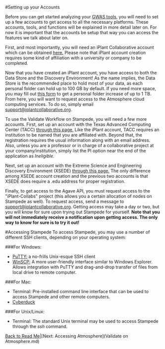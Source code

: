 #Setting up your Accounts

Before you can get started analyzing your [GWAS tools](https://en.wikipedia.org/wiki/Genome-wide_association_study), you will need to set up a few accounts to get access to all the necessary platforms. These accounts, tools, and functions will be explained in more detail later on. For now it is important that the accounts be setup that way you can access the features we talk about later on. 

First, and most importantly, you will need an iPlant Collaborative account which can be obtained [here.](https://user.iplantcollaborative.org/register/) Please note that iPlant account creation requires some kind of affiliation with a university or company to be completed.

Now that you have created an iPlant account, you have access to both the Data Store and the Discovery Environment! As the name implies, the Data Store is the recommended place to hold most of your data, as each personal folder can hold up to 100 GB by default. If you need more space, you may fill out [this form](http://www.iplantcollaborative.org/content/request-data-store-allocation-increase) to get a personal folder increase of up to 1 TB. From here, you will want to request access to the Atmosphere cloud computing services. To do so, simply email support@iplantcollaborative.org.

To use the Validate Workflow on Stampede, you will need a few more accounts. First, set up an account with the Texas Advanced Computing Center (TACC) [through this page.](https://portal.tacc.utexas.edu/account-request) Like the iPlant account, TACC requires an institution to be named that you are affiliated with. Beyond that, the registration requires the usual information along with an email address. Also, unless you are a professor or in charge of a collaborative project at your company/institution, simply list the PI option near the end of the application as *Ineligible.*

Next, set up an account with the Extreme Science and Engineering Discovery Environment (XSEDE) [through this page.](https://portal.xsede.org/?p_p_id=58&p_p_lifecycle=0&p_p_state=maximized&p_p_mode=view&saveLastPath=0&_58_struts_action=%2Flogin%2Fcreate_account) The only difference among XSEDE account creation and the previous two accounts is that XSEDE does require a .edu address for proper registration. 

Finally, to get access to the Agave API, you must request access to the "iPlant-Collabs" project (this allows you a certain allocation of nodes on Stampede as well). To request access, send a message to support@iplantcollaborative.org. Getting access may take a day or two, but you will know for sure upon trying out Stampede for yourself. **Note that you will not immediately receive a notification upon getting access. The only way to know for sure is to try it out!**

#Accessing Stampede
To access Stampede, you may use a number of different SSH clients, depending on your operating system:

###For Windows:
* [PuTTY:](http://www.putty.org/) a no-frills Unix-esque SSH client
* [WinSCP:](http://winscp.net/eng/index.php) A more user-friendly interface similar to Windows Explorer. Allows integration with PuTTY and drag-and-drop transfer of files from local drive to remote computer.

###For Mac:
* Terminal: Pre-installed command line interface that can be used to access Stampede and other remote computers.
* [Cyberduck](https://cyberduck.io/)

###For Unix/Linux:
* Terminal: The standard Unix terminal may be used to access Stampede through the *ssh* command.

[Back to Read Me](../README.md)|[Next: Accessing Atmosphere](Validate on Atmosphere.md)
